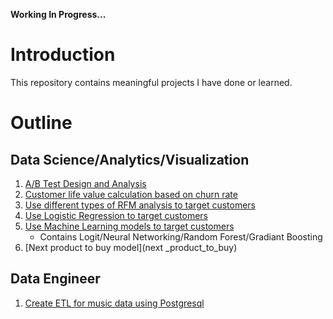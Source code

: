 <b>Working In Progress...</b>




# Introduction
 This repository contains meaningful projects I have done or learned.
 
 # Outline
 ## Data Science/Analytics/Visualization
 1. [A/B Test Design and Analysis](AB_design)
 2. [Customer life value calculation based on churn rate](customer_life_value)
 3. [Use different types of RFM analysis to target customers](RFM_analysis)
 4. [Use Logistic Regression to target customers](Logistic_regression_advertising)
 5. [Use Machine Learning models to target customers](machine_learning_target)
    - Contains Logit/Neural Networking/Random Forest/Gradiant Boosting
 6. [Next product to buy model](next _product_to_buy)
 
 ## Data Engineer
 1. [Create ETL for music data using Postgresql ](Music_Postgres_ETL)
